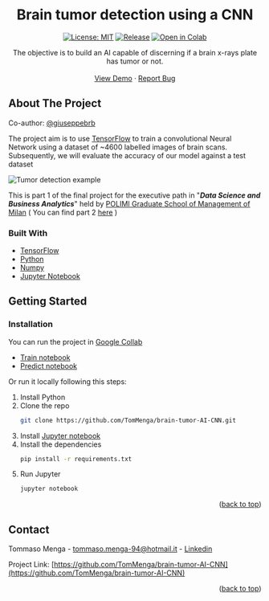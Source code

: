 <div id="top"></div>

<h1 align="center">Brain tumor detection using a CNN</h1>
<div align="center">

  [![License: MIT](https://img.shields.io/badge/License-MIT-yellow.svg)](https://opensource.org/licenses/MIT) 
  [![Release](https://badgen.net/badge/release/1.0.0/green?icon=github)](https://github.com/TomMenga/brain-tumor-AI-CNN/releases/tag/v1.0) 
  [![Open in Colab](https://colab.research.google.com/assets/colab-badge.svg)](https://colab.research.google.com/github/TomMenga/brain-tumor-AI-CNN/blob/main/Brain_Tumor_CNN_Predict.ipynb)
</div>
<p align="center">
  The objective is to build an AI capable of discerning if a brain x-rays plate has tumor or not.    
  <br />
  <br />
  <a href="https://colab.research.google.com/github/TomMenga/brain-tumor-AI-CNN/blob/main/Brain_Tumor_CNN_Predict.ipynb">View Demo</a>
  ·
  <a href="https://github.com/TomMenga/brain-tumor-AI-CNN/issues">Report Bug</a>
</p>

<!-- ABOUT THE PROJECT -->
## About The Project

Co-author: [@giuseppebrb](https://github.com/giuseppebrb)  

The project aim is to use [TensorFlow](https://www.tensorflow.org/) to train a convolutional Neural Network using a dataset of ~4600 labelled images of brain scans.  
Subsequently, we will evaluate the accuracy of our model against a test dataset

![Tumor detection example](https://user-images.githubusercontent.com/12052575/176995032-c16bb0cb-c61c-40fa-a55b-981f6035cb21.PNG)

This is part 1 of the final project for the executive path in "***Data Science and Business Analytics***" held by [POLIMI Graduate School of Management of Milan](https://www.som.polimi.it/) ( You can find part 2 [here](https://github.com/giuseppebrb/BrainTumorDetection) )


### Built With

* [TensorFlow](https://www.tensorflow.org/)
* [Python](https://www.python.org/)
* [Numpy](https://numpy.org/)
* [Jupyter Notebook](https://jupyter.org/)

<!-- GETTING STARTED -->
## Getting Started

### Installation
You can run the project in [Google Collab](https://colab.research.google.com/github/TomMenga/brain-tumor-AI-CNN/blob/main/Brain_Tumor_CNN_Train.ipynb)  
* [Train notebook](https://colab.research.google.com/github/TomMenga/brain-tumor-AI-CNN/blob/main/Brain_Tumor_CNN_Train.ipynb)
* [Predict notebook](https://colab.research.google.com/github/TomMenga/brain-tumor-AI-CNN/blob/main/Brain_Tumor_CNN_Predict.ipynb)

Or run it locally following this steps:

1. Install Python
2. Clone the repo
   ```sh
   git clone https://github.com/TomMenga/brain-tumor-AI-CNN.git
   ```
3. Install [Jupyter notebook](https://jupyter.org/install)
4. Install the dependencies
   ```sh
   pip install -r requirements.txt
   ```
5. Run Jupyter
   ```sh
   jupyter notebook
   ```
<p align="right">(<a href="#top">back to top</a>)</p>

<!-- CONTACT -->
## Contact

Tommaso Menga - tommaso.menga-94@hotmail.it - [Linkedin](https://www.linkedin.com/in/tommaso-menga/)

Project Link: [https://github.com/TomMenga/brain-tumor-AI-CNN](https://github.com/TomMenga/brain-tumor-AI-CNN)

<p align="right">(<a href="#top">back to top</a>)</p>
